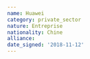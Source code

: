 ```yaml
---
name: Huawei
category: private_sector
nature: Entreprise
nationality: Chine
alliance: 
date_signed: '2018-11-12'
---
```

    
